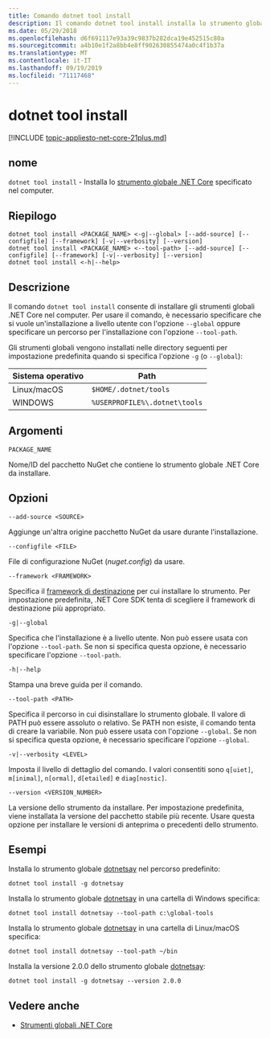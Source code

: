 ```yaml
---
title: Comando dotnet tool install
description: Il comando dotnet tool install installa lo strumento globale .NET Core specificato nel computer.
ms.date: 05/29/2018
ms.openlocfilehash: d6f691117e93a39c9837b282dca19e452515c80a
ms.sourcegitcommit: a4b10e1f2a8bb4e8ff902630855474a0c4f1b37a
ms.translationtype: MT
ms.contentlocale: it-IT
ms.lasthandoff: 09/19/2019
ms.locfileid: "71117468"
---
```

# <a name="dotnet-tool-install"></a>dotnet tool install

[!INCLUDE [topic-appliesto-net-core-21plus.md](../../../includes/topic-appliesto-net-core-21plus.md)]

## <a name="name"></a>nome

`dotnet tool install` - Installa lo [strumento globale .NET Core](global-tools.md) specificato nel computer.

## <a name="synopsis"></a>Riepilogo

```dotnetcli
dotnet tool install <PACKAGE_NAME> <-g|--global> [--add-source] [--configfile] [--framework] [-v|--verbosity] [--version]
dotnet tool install <PACKAGE_NAME> <--tool-path> [--add-source] [--configfile] [--framework] [-v|--verbosity] [--version]
dotnet tool install <-h|--help>
```

## <a name="description"></a>Descrizione

Il comando `dotnet tool install` consente di installare gli strumenti globali .NET Core nel computer. Per usare il comando, è necessario specificare che si vuole un'installazione a livello utente con l'opzione `--global` oppure specificare un percorso per l'installazione con l'opzione `--tool-path`.

Gli strumenti globali vengono installati nelle directory seguenti per impostazione predefinita quando si specifica l'opzione `-g` (o `--global`):

| Sistema operativo          | Path                          |
|-------------|-------------------------------|
| Linux/macOS | `$HOME/.dotnet/tools`         |
| WINDOWS     | `%USERPROFILE%\.dotnet\tools` |

## <a name="arguments"></a>Argomenti

`PACKAGE_NAME`

Nome/ID del pacchetto NuGet che contiene lo strumento globale .NET Core da installare.

## <a name="options"></a>Opzioni

`--add-source <SOURCE>`

Aggiunge un'altra origine pacchetto NuGet da usare durante l'installazione.

`--configfile <FILE>`

File di configurazione NuGet (*nuget.config*) da usare.

`--framework <FRAMEWORK>`

Specifica il [framework di destinazione](../../standard/frameworks.md) per cui installare lo strumento. Per impostazione predefinita, .NET Core SDK tenta di scegliere il framework di destinazione più appropriato.

`-g|--global`

Specifica che l'installazione è a livello utente. Non può essere usata con l'opzione `--tool-path`. Se non si specifica questa opzione, è necessario specificare l'opzione `--tool-path`.

`-h|--help`

Stampa una breve guida per il comando.

`--tool-path <PATH>`

Specifica il percorso in cui disinstallare lo strumento globale. Il valore di PATH può essere assoluto o relativo. Se PATH non esiste, il comando tenta di creare la variabile. Non può essere usata con l'opzione `--global`. Se non si specifica questa opzione, è necessario specificare l'opzione `--global`.

`-v|--verbosity <LEVEL>`

Imposta il livello di dettaglio del comando. I valori consentiti sono `q[uiet]`, `m[inimal]`, `n[ormal]`, `d[etailed]` e `diag[nostic]`.

`--version <VERSION_NUMBER>`

La versione dello strumento da installare. Per impostazione predefinita, viene installata la versione del pacchetto stabile più recente. Usare questa opzione per installare le versioni di anteprima o precedenti dello strumento.

## <a name="examples"></a>Esempi

Installa lo strumento globale [dotnetsay](https://www.nuget.org/packages/dotnetsay/) nel percorso predefinito:

`dotnet tool install -g dotnetsay`

Installa lo strumento globale [dotnetsay](https://www.nuget.org/packages/dotnetsay/) in una cartella di Windows specifica:

`dotnet tool install dotnetsay --tool-path c:\global-tools`

Installa lo strumento globale [dotnetsay](https://www.nuget.org/packages/dotnetsay/) in una cartella di Linux/macOS specifica:

`dotnet tool install dotnetsay --tool-path ~/bin`

Installa la versione 2.0.0 dello strumento globale [dotnetsay](https://www.nuget.org/packages/dotnetsay/):

`dotnet tool install -g dotnetsay --version 2.0.0`

## <a name="see-also"></a>Vedere anche

- [Strumenti globali .NET Core](global-tools.md)
